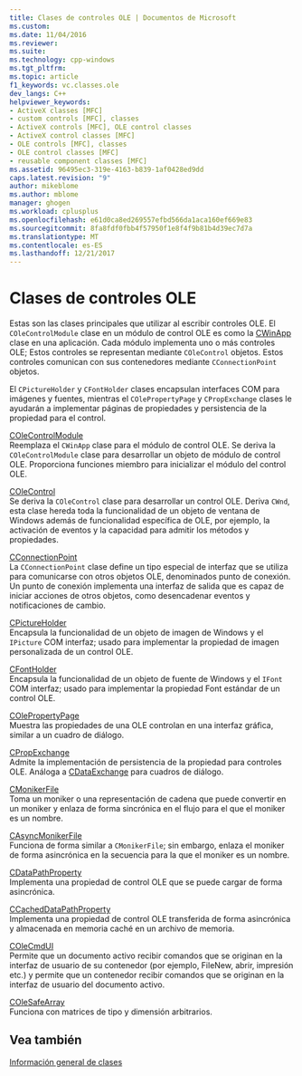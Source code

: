 ```yaml
---
title: Clases de controles OLE | Documentos de Microsoft
ms.custom: 
ms.date: 11/04/2016
ms.reviewer: 
ms.suite: 
ms.technology: cpp-windows
ms.tgt_pltfrm: 
ms.topic: article
f1_keywords: vc.classes.ole
dev_langs: C++
helpviewer_keywords:
- ActiveX classes [MFC]
- custom controls [MFC], classes
- ActiveX controls [MFC], OLE control classes
- ActiveX control classes [MFC]
- OLE controls [MFC], classes
- OLE control classes [MFC]
- reusable component classes [MFC]
ms.assetid: 96495ec3-319e-4163-b839-1af0428ed9dd
caps.latest.revision: "9"
author: mikeblome
ms.author: mblome
manager: ghogen
ms.workload: cplusplus
ms.openlocfilehash: e61d0ca8ed269557efbd566da1aca160ef669e83
ms.sourcegitcommit: 8fa8fdf0fbb4f57950f1e8f4f9b81b4d39ec7d7a
ms.translationtype: MT
ms.contentlocale: es-ES
ms.lasthandoff: 12/21/2017
---
```

# <a name="ole-control-classes"></a>Clases de controles OLE
Estas son las clases principales que utilizar al escribir controles OLE. El `COleControlModule` clase en un módulo de control OLE es como la [CWinApp](../mfc/reference/cwinapp-class.md) clase en una aplicación. Cada módulo implementa uno o más controles OLE; Estos controles se representan mediante `COleControl` objetos. Estos controles comunican con sus contenedores mediante `CConnectionPoint` objetos.  
  
 El `CPictureHolder` y `CFontHolder` clases encapsulan interfaces COM para imágenes y fuentes, mientras el `COlePropertyPage` y `CPropExchange` clases le ayudarán a implementar páginas de propiedades y persistencia de la propiedad para el control.  
  
 [COleControlModule](../mfc/reference/colecontrolmodule-class.md)  
 Reemplaza el `CWinApp` clase para el módulo de control OLE. Se deriva la `COleControlModule` clase para desarrollar un objeto de módulo de control OLE. Proporciona funciones miembro para inicializar el módulo del control OLE.  
  
 [COleControl](../mfc/reference/colecontrol-class.md)  
 Se deriva la `COleControl` clase para desarrollar un control OLE. Deriva `CWnd`, esta clase hereda toda la funcionalidad de un objeto de ventana de Windows además de funcionalidad específica de OLE, por ejemplo, la activación de eventos y la capacidad para admitir los métodos y propiedades.  
  
 [CConnectionPoint](../mfc/reference/cconnectionpoint-class.md)  
 La `CConnectionPoint` clase define un tipo especial de interfaz que se utiliza para comunicarse con otros objetos OLE, denominados punto de conexión. Un punto de conexión implementa una interfaz de salida que es capaz de iniciar acciones de otros objetos, como desencadenar eventos y notificaciones de cambio.  
  
 [CPictureHolder](../mfc/reference/cpictureholder-class.md)  
 Encapsula la funcionalidad de un objeto de imagen de Windows y el `IPicture` COM interfaz; usado para implementar la propiedad de imagen personalizada de un control OLE.  
  
 [CFontHolder](../mfc/reference/cfontholder-class.md)  
 Encapsula la funcionalidad de un objeto de fuente de Windows y el `IFont` COM interfaz; usado para implementar la propiedad Font estándar de un control OLE.  
  
 [COlePropertyPage](../mfc/reference/colepropertypage-class.md)  
 Muestra las propiedades de una OLE controlan en una interfaz gráfica, similar a un cuadro de diálogo.  
  
 [CPropExchange](../mfc/reference/cpropexchange-class.md)  
 Admite la implementación de persistencia de la propiedad para controles OLE. Análoga a [CDataExchange](../mfc/reference/cdataexchange-class.md) para cuadros de diálogo.  
  
 [CMonikerFile](../mfc/reference/cmonikerfile-class.md)  
 Toma un moniker o una representación de cadena que puede convertir en un moniker y enlaza de forma sincrónica en el flujo para el que el moniker es un nombre.  
  
 [CAsyncMonikerFile](../mfc/reference/casyncmonikerfile-class.md)  
 Funciona de forma similar a `CMonikerFile`; sin embargo, enlaza el moniker de forma asincrónica en la secuencia para la que el moniker es un nombre.  
  
 [CDataPathProperty](../mfc/reference/cdatapathproperty-class.md)  
 Implementa una propiedad de control OLE que se puede cargar de forma asincrónica.  
  
 [CCachedDataPathProperty](../mfc/reference/ccacheddatapathproperty-class.md)  
 Implementa una propiedad de control OLE transferida de forma asincrónica y almacenada en memoria caché en un archivo de memoria.  
  
 [COleCmdUI](../mfc/reference/colecmdui-class.md)  
 Permite que un documento activo recibir comandos que se originan en la interfaz de usuario de su contenedor (por ejemplo, FileNew, abrir, impresión etc.) y permite que un contenedor recibir comandos que se originan en la interfaz de usuario del documento activo.  
  
 [COleSafeArray](../mfc/reference/colesafearray-class.md)  
 Funciona con matrices de tipo y dimensión arbitrarios.  
  
## <a name="see-also"></a>Vea también  
 [Información general de clases](../mfc/class-library-overview.md)

